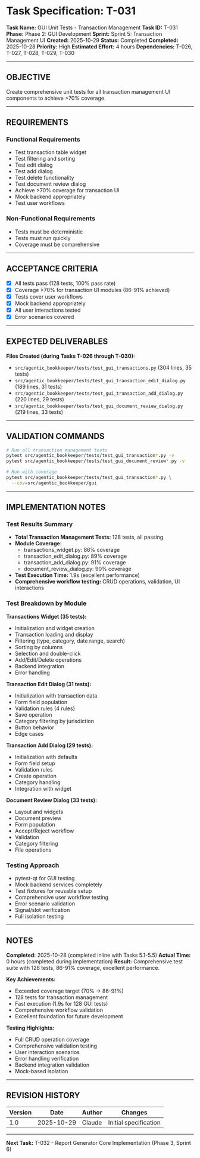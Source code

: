 # Task Specification: T-031

**Task Name:** GUI Unit Tests - Transaction Management
**Task ID:** T-031
**Phase:** Phase 2: GUI Development
**Sprint:** Sprint 5: Transaction Management UI
**Created:** 2025-10-29
**Status:** Completed
**Completed:** 2025-10-28
**Priority:** High
**Estimated Effort:** 4 hours
**Dependencies:** T-026, T-027, T-028, T-029, T-030

---

## OBJECTIVE

Create comprehensive unit tests for all transaction management UI components to achieve >70% coverage.

---

## REQUIREMENTS

### Functional Requirements
- Test transaction table widget
- Test filtering and sorting
- Test edit dialog
- Test add dialog
- Test delete functionality
- Test document review dialog
- Achieve >70% coverage for transaction UI
- Mock backend appropriately
- Test user workflows

### Non-Functional Requirements
- Tests must be deterministic
- Tests must run quickly
- Coverage must be comprehensive

---

## ACCEPTANCE CRITERIA

- [x] All tests pass (128 tests, 100% pass rate)
- [x] Coverage >70% for transaction UI modules (86-91% achieved)
- [x] Tests cover user workflows
- [x] Mock backend appropriately
- [x] All user interactions tested
- [x] Error scenarios covered

---

## EXPECTED DELIVERABLES

**Files Created (during Tasks T-026 through T-030):**
- `src/agentic_bookkeeper/tests/test_gui_transactions.py` (304 lines, 35 tests)
- `src/agentic_bookkeeper/tests/test_gui_transaction_edit_dialog.py` (189 lines, 31 tests)
- `src/agentic_bookkeeper/tests/test_gui_transaction_add_dialog.py` (220 lines, 29 tests)
- `src/agentic_bookkeeper/tests/test_gui_document_review_dialog.py` (219 lines, 33 tests)

---

## VALIDATION COMMANDS

```bash
# Run all transaction management tests
pytest src/agentic_bookkeeper/tests/test_gui_transaction*.py -v
pytest src/agentic_bookkeeper/tests/test_gui_document_review*.py -v

# Run with coverage
pytest src/agentic_bookkeeper/tests/test_gui_transaction*.py \
  --cov=src/agentic_bookkeeper/gui
```

---

## IMPLEMENTATION NOTES

### Test Results Summary
- **Total Transaction Management Tests:** 128 tests, all passing
- **Module Coverage:**
  - transactions_widget.py: 86% coverage
  - transaction_edit_dialog.py: 89% coverage
  - transaction_add_dialog.py: 91% coverage
  - document_review_dialog.py: 90% coverage
- **Test Execution Time:** 1.9s (excellent performance)
- **Comprehensive workflow testing:** CRUD operations, validation, UI interactions

### Test Breakdown by Module

**Transactions Widget (35 tests):**
- Initialization and widget creation
- Transaction loading and display
- Filtering (type, category, date range, search)
- Sorting by columns
- Selection and double-click
- Add/Edit/Delete operations
- Backend integration
- Error handling

**Transaction Edit Dialog (31 tests):**
- Initialization with transaction data
- Form field population
- Validation rules (4 rules)
- Save operation
- Category filtering by jurisdiction
- Button behavior
- Edge cases

**Transaction Add Dialog (29 tests):**
- Initialization with defaults
- Form field setup
- Validation rules
- Create operation
- Category handling
- Integration with widget

**Document Review Dialog (33 tests):**
- Layout and widgets
- Document preview
- Form population
- Accept/Reject workflow
- Validation
- Category filtering
- File operations

### Testing Approach
- pytest-qt for GUI testing
- Mock backend services completely
- Test fixtures for reusable setup
- Comprehensive user workflow testing
- Error scenario validation
- Signal/slot verification
- Full isolation testing

---

## NOTES

**Completed:** 2025-10-28 (completed inline with Tasks 5.1-5.5)
**Actual Time:** 0 hours (completed during implementation)
**Result:** Comprehensive test suite with 128 tests, 86-91% coverage, excellent performance.

**Key Achievements:**
- Exceeded coverage target (70% → 86-91%)
- 128 tests for transaction management
- Fast execution (1.9s for 128 GUI tests)
- Comprehensive workflow validation
- Excellent foundation for future development

**Testing Highlights:**
- Full CRUD operation coverage
- Comprehensive validation testing
- User interaction scenarios
- Error handling verification
- Backend integration validation
- Mock-based isolation

---

## REVISION HISTORY

| Version | Date       | Author | Changes                    |
|---------|------------|--------|-----------------------------|
| 1.0     | 2025-10-29 | Claude | Initial specification       |

---

**Next Task:** T-032 - Report Generator Core Implementation (Phase 3, Sprint 6)
